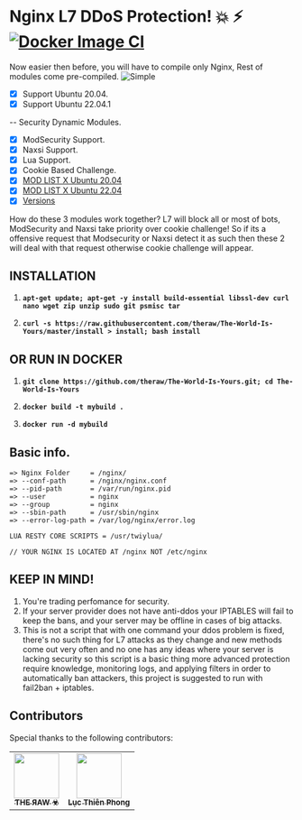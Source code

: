 # Nginx L7 DDoS Protection! :boom: :zap: [![Docker Image CI](https://github.com/theraw/The-World-Is-Yours/workflows/BobTheBuilder/badge.svg?branch=master)](https://github.com/theraw/The-World-Is-Yours/actions/workflows/docker-image.yml)
Now easier then before, you will have to compile only Nginx, Rest of modules come pre-compiled.
![Simple](https://c.tenor.com/uYqsM9uIyuYAAAAC/simple-easy.gif)

- [x] Support Ubuntu 20.04.
- [x] Support Ubuntu 22.04.1

-- Security Dynamic Modules.
 - [x] ModSecurity Support.
 - [x] Naxsi Support.
 - [x] Lua Support.
 - [x] Cookie Based Challenge.
 - [x] [MOD LIST X Ubuntu 20.04](https://github.com/theraw/The-World-Is-Yours/tree/master/static/Focal/mod)
 - [x] [MOD LIST X Ubuntu 22.04](https://github.com/theraw/The-World-Is-Yours/tree/master/static/Jammy/mod)
 - [x] [Versions](https://github.com/theraw/The-World-Is-Yours/blob/master/version)
 
How do these 3 modules work together? L7 will block all or most of bots, ModSecurity and Naxsi take priority over cookie challenge!
So if its a offensive request that Modsecurity or Naxsi detect it as such then these 2 will deal with that request otherwise cookie challenge will appear.

## INSTALLATION

1. **`apt-get update; apt-get -y install build-essential libssl-dev curl nano wget zip unzip sudo git psmisc tar`**

2. **`curl -s https://raw.githubusercontent.com/theraw/The-World-Is-Yours/master/install > install; bash install`**

## OR RUN IN DOCKER

1. **`git clone https://github.com/theraw/The-World-Is-Yours.git; cd The-World-Is-Yours`**

2. **`docker build -t mybuild .`**

3. **`docker run -d mybuild`**


## Basic info.

```
=> Nginx Folder     = /nginx/
=> --conf-path      = /nginx/nginx.conf
=> --pid-path       = /var/run/nginx.pid 
=> --user           = nginx 
=> --group          = nginx
=> --sbin-path      = /usr/sbin/nginx
=> --error-log-path = /var/log/nginx/error.log

LUA RESTY CORE SCRIPTS = /usr/twiylua/

// YOUR NGINX IS LOCATED AT /nginx NOT /etc/nginx
```


## KEEP IN MIND!
1. You're trading perfomance for security.
2. If your server provider does not have anti-ddos your IPTABLES will fail to keep the bans, and your server may be offline in cases of big attacks.
3. This is not a script that with one command your ddos problem is fixed, there's no such thing for L7 attacks as they change and new methods come out very often and no one has any ideas where your server is lacking security so this script is a basic thing more advanced protection require knowledge, monitoring logs, and applying filters in order to automatically ban attackers, this project is suggested to run with fail2ban + iptables.

## Contributors

Special thanks to the following contributors:

<!-- prettier-ignore-start -->
<!-- markdownlint-disable -->
<table>
	<tr>
		<td align="center">
			<a href="https://github.com/theraw">
				<img src="https://avatars.githubusercontent.com/u/32969774?v=4" width="80" alt=""/>
				<br /><sub><b>ƬHE ЯAW ☣</b></sub>
			</a>
		</td>
		<td align="center">
			<a href="https://github.com/lucthienphong1120">
				<img src="https://avatars.githubusercontent.com/u/90561566?v=4" width="80" alt=""/>
				<br /><sub><b>Lục Thiên Phong</b></sub>
			</a>
		</td>
	</tr>
</table>
